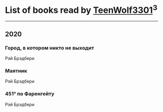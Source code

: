 # List of books read by [TeenWolf3301](t.me/TeenWolf3301)<sup>3</sup>
---

## 2020

### Город, в котором никто не выходит
Рэй Брэдбери


### Маятник
Рэй Брэдбери


### 451° по Фаренгейту
Рэй Брэдбери



